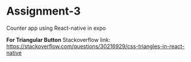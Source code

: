 # Assignment-3
Counter app using React-native in expo

**For Triangular Button**
Stackoverflow link: https://stackoverflow.com/questions/30216929/css-triangles-in-react-native
